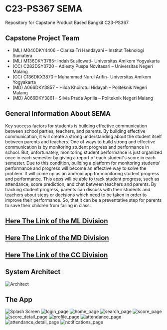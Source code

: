 # C23-PS367 SEMA 
Repository for Capstone Product Based Bangkit C23-PS367

## Capstone Project Team

- (ML) M040DKY4406 – Clarisa Tri Handayani – Institut Teknologi Sumatera
- (ML) M136DKY3785– Indah Susilowati– Universitas Amikom Yogyakarta
- (CC) C282DSY0720 – Adiesty Puspa Novitasari – Universitas Negeri Malang
- (CC) C136DKX3870 – Muhammad Nurul Arifin– Universitas Amikom Yogyakarta
- (MD) A066DKY3857 – Hilda Khoirotul Hidayah – Politeknik Negeri Malang
- (MD) A066DKY3861 – Silvia Prada Aprilia – Politeknik Negeri Malang

## General Information About SEMA

Key success factors for students is building effective communication between school parties, teachers, and parents. By building effective communication, it will create a strong understanding about the student itself between parents and teachers. One of ways to build strong and effective communication is by monitoring student progress and performance in school. But, unfortunately, monitoring student performance is just organized once in each semester by giving a report of each student's score in each semester. Due to this condition, building a platform for monitoring students' performance and progress will become an effective way to solve the problem. It will come up as an android app for monitoring student progress and performance. This apps will be able to track student progress, such as attendance, score prediction, and chat between teachers and parents. By tracking student progress, parents can discuss with their students and teachers about steps or decisions which need to be taken in order to improve their performance. So, that it can be a preventative step for parents to save their children from failing in class.

## [Here The Link of the ML Division](https://github.com/Nrulafind/SEMA/tree/ML)
## [Here The Link of the MD Division](https://github.com/Nrulafind/SEMA/tree/MD)
## [Here The Link of the CC Division](https://github.com/Nrulafind/SEMA/blob/CC/)
## System Architect
![Architect](https://github.com/Nrulafind/SEMA/assets/79900731/9dbfdf5f-ad5b-4110-b063-4776a939aa22)

## The App
![Splash Screen](https://github.com/Nrulafind/SEMA/assets/79900731/6547ede8-a162-4668-9aea-332a03a0537c|width=100)
![login_page](https://github.com/Nrulafind/SEMA/assets/79900731/e0f5f277-9bf9-4c6c-a6a0-3c199a3ef9e4|width=250)
![home_page](https://github.com/Nrulafind/SEMA/assets/79900731/96a9c4c5-926f-4265-8e42-4d5c1e731549)
![search_page](https://github.com/Nrulafind/SEMA/assets/79900731/645ce9bd-db44-44c1-b6ea-f8d670c22bfc)
![score_page](https://github.com/Nrulafind/SEMA/assets/79900731/662f5240-3fe2-42d1-a85b-379741c0226a)
![score_detail_page](https://github.com/Nrulafind/SEMA/assets/79900731/acf09744-50d2-4fc9-96da-aa609f4982e7)
![profile_page](https://github.com/Nrulafind/SEMA/assets/79900731/6857b822-4b52-4692-8a4c-3332ef5bff8f)
![attendance_page](https://github.com/Nrulafind/SEMA/assets/79900731/c5280735-6620-458d-a1fd-56ceb300d3a1)
![attendance_detail_page](https://github.com/Nrulafind/SEMA/assets/79900731/dfee0aad-cd02-41a4-9e6c-a901cf1cbd3c)
![notifications_page](https://github.com/Nrulafind/SEMA/assets/79900731/ec72da05-9f57-4cdf-86cc-af5d1bfb49a3)

